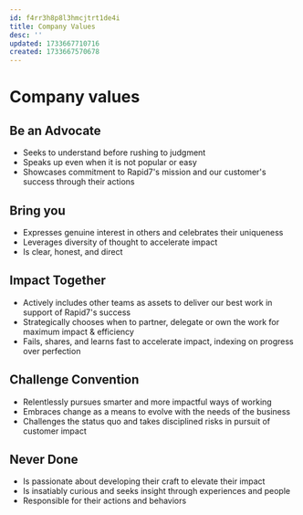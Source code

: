 ```yaml
---
id: f4rr3h8p8l3hmcjtrt1de4i
title: Company Values
desc: ''
updated: 1733667710716
created: 1733667570678
---
```

# Company values

## Be an Advocate

- Seeks to understand before rushing to judgment 
- Speaks up even when it is not popular or easy 
- Showcases commitment to Rapid7's mission and our customer's success through their actions

## Bring you

- Expresses genuine interest in others and celebrates their uniqueness 
- Leverages diversity of thought to accelerate impact
- Is clear, honest, and direct
  
## Impact Together

- Actively includes other teams as assets to deliver our best work in support of Rapid7's success 
- Strategically chooses when to partner, delegate or own the work for maximum impact & efficiency 
- Fails, shares, and learns fast to accelerate impact, indexing on progress over perfection

## Challenge Convention

- Relentlessly pursues smarter and more impactful ways of working 
- Embraces change as a means to evolve with the needs of the business 
- Challenges the status quo and takes disciplined risks in pursuit of customer impact

## Never Done

- Is passionate about developing their craft to elevate their impact 
- Is insatiably curious and seeks insight through experiences and people 
- Responsible for their actions and behaviors
  